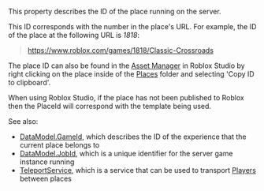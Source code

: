 This property describes the ID of the place running on the server.

This ID corresponds with the number in the place's URL. For example, the
ID of the place at the following URL is _1818_:

> https://www.roblox.com/games/1818/Classic-Crossroads

The place ID can also be found in the [Asset Manager][1] in Roblox Studio
by right clicking on the place inside of the [Places][2] folder and
selecting 'Copy ID to clipboard'.

When using Roblox Studio, if the place has not been published to Roblox
then the PlaceId will correspond with the template being used.

See also:

- [DataModel.GameId](https://create.roblox.com/docs/reference/engine/classes/DataModel#GameId), which describes the ID of the experience that the
  current place belongs to
- [DataModel.JobId](https://create.roblox.com/docs/reference/engine/classes/DataModel#JobId), which is a unique identifier for the server game
  instance running
- [TeleportService](https://create.roblox.com/docs/reference/engine/classes/TeleportService), which is a service that can be used to transport
  [Players](https://create.roblox.com/docs/reference/engine/classes/Player) between places

[1]: /studio/asset-manager
[2]: /production/publishing/publishing-experiences-and-places